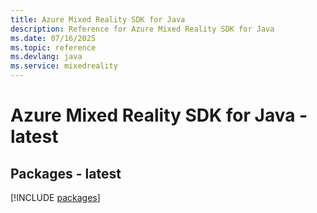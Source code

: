 ```yaml
---
title: Azure Mixed Reality SDK for Java
description: Reference for Azure Mixed Reality SDK for Java
ms.date: 07/16/2025
ms.topic: reference
ms.devlang: java
ms.service: mixedreality
---
```

# Azure Mixed Reality SDK for Java - latest
## Packages - latest
[!INCLUDE [packages](mixed-reality-index.md)]